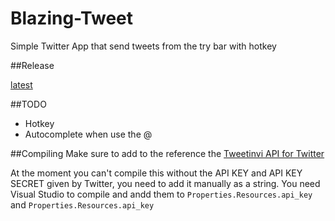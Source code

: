 Blazing-Tweet
=============

Simple Twitter App that send tweets from the try bar with hotkey

##Release

[latest](https://github.com/blackdev1l/Blazing-Tweet/releases)

##TODO

* Hotkey
* Autocomplete when use the @


##Compiling
Make sure to add to the reference the [Tweetinvi API for Twitter](https://tweetinvi.codeplex.com)

At the moment you can't compile this without the API KEY and API KEY SECRET given by Twitter, you need to add it manually as a string. You need Visual Studio to compile and andd them to `Properties.Resources.api_key` and `Properties.Resources.api_key`
